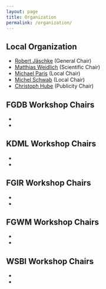 ```yaml
---
layout: page
title: Organization
permalink: /organization/
---
```


## Local Organization

- [Robert Jäschke](https://amor.cms.hu-berlin.de/~jaeschkr/) (General Chair)
- [Matthias Weidlich](https://www.matthiasweidlich.com/) (Scientific Chair)
- [Michael Paris]() (Local Chair)
- [Michel Schwab]() (Local Chair)
- [Christoph Hube]() (Publicity Chair)


## FGDB Workshop Chairs

- 
- 

## KDML Workshop Chairs

-
-

## FGIR Workshop Chairs

-
-

## FGWM Workshop Chairs

-
-


## WSBI Workshop Chairs 

-
-
